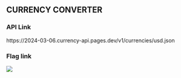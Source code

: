 <h2>CURRENCY CONVERTER </h2>
<h3>API Link</h3>
https://2024-03-06.currency-api.pages.dev/v1/currencies/usd.json

<h3>Flag link</h3>
<img src="https://flagsapi.com/BE/flat/64.png">
